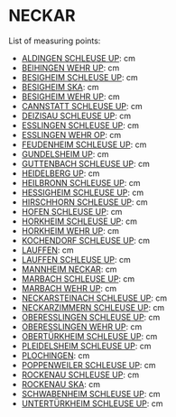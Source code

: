# NECKAR

List of measuring points:

* [ALDINGEN SCHLEUSE UP](./Aldingen-Schleuse-UP): <Value topic="rivers/pegel-online/NECKAR/Aldingen-Schleuse-UP/measurementValue"/> cm
* [BEIHINGEN WEHR UP](./Beihingen-Wehr-UP): <Value topic="rivers/pegel-online/NECKAR/Beihingen-Wehr-UP/measurementValue"/> cm
* [BESIGHEIM SCHLEUSE UP](./Besigheim-Schleuse-UP): <Value topic="rivers/pegel-online/NECKAR/Besigheim-Schleuse-UP/measurementValue"/> cm
* [BESIGHEIM SKA](./Besigheim-SKA): <Value topic="rivers/pegel-online/NECKAR/Besigheim-SKA/measurementValue"/> cm
* [BESIGHEIM WEHR UP](./Besigheim-Wehr-UP): <Value topic="rivers/pegel-online/NECKAR/Besigheim-Wehr-UP/measurementValue"/> cm
* [CANNSTATT SCHLEUSE UP](./Cannstatt-Schleuse-UP): <Value topic="rivers/pegel-online/NECKAR/Cannstatt-Schleuse-UP/measurementValue"/> cm
* [DEIZISAU SCHLEUSE UP](./Deizisau-Schleuse-UP): <Value topic="rivers/pegel-online/NECKAR/Deizisau-Schleuse-UP/measurementValue"/> cm
* [ESSLINGEN SCHLEUSE UP](./Esslingen-Schleuse-UP): <Value topic="rivers/pegel-online/NECKAR/Esslingen-Schleuse-UP/measurementValue"/> cm
* [ESSLINGEN WEHR OP](./Esslingen-Wehr-OP): <Value topic="rivers/pegel-online/NECKAR/Esslingen-Wehr-OP/measurementValue"/> cm
* [FEUDENHEIM SCHLEUSE UP](./Feudenheim-Schleuse-UP): <Value topic="rivers/pegel-online/NECKAR/Feudenheim-Schleuse-UP/measurementValue"/> cm
* [GUNDELSHEIM UP](./Gundelsheim-UP): <Value topic="rivers/pegel-online/NECKAR/Gundelsheim-UP/measurementValue"/> cm
* [GUTTENBACH SCHLEUSE UP](./Guttenbach-Schleuse-UP): <Value topic="rivers/pegel-online/NECKAR/Guttenbach-Schleuse-UP/measurementValue"/> cm
* [HEIDELBERG UP](./Heidelberg-UP): <Value topic="rivers/pegel-online/NECKAR/Heidelberg-UP/measurementValue"/> cm
* [HEILBRONN SCHLEUSE UP](./Heilbronn-Schleuse-UP): <Value topic="rivers/pegel-online/NECKAR/Heilbronn-Schleuse-UP/measurementValue"/> cm
* [HESSIGHEIM SCHLEUSE UP](./Hessigheim-Schleuse-UP): <Value topic="rivers/pegel-online/NECKAR/Hessigheim-Schleuse-UP/measurementValue"/> cm
* [HIRSCHHORN SCHLEUSE UP](./Hirschhorn-Schleuse-UP): <Value topic="rivers/pegel-online/NECKAR/Hirschhorn-Schleuse-UP/measurementValue"/> cm
* [HOFEN SCHLEUSE UP](./Hofen-Schleuse-UP): <Value topic="rivers/pegel-online/NECKAR/Hofen-Schleuse-UP/measurementValue"/> cm
* [HORKHEIM SCHLEUSE UP](./Horkheim-Schleuse-UP): <Value topic="rivers/pegel-online/NECKAR/Horkheim-Schleuse-UP/measurementValue"/> cm
* [HORKHEIM WEHR UP](./Horkheim-Wehr-UP): <Value topic="rivers/pegel-online/NECKAR/Horkheim-Wehr-UP/measurementValue"/> cm
* [KOCHENDORF SCHLEUSE UP](./Kochendorf-Schleuse-UP): <Value topic="rivers/pegel-online/NECKAR/Kochendorf-Schleuse-UP/measurementValue"/> cm
* [LAUFFEN](./Lauffen): <Value topic="rivers/pegel-online/NECKAR/Lauffen/measurementValue"/> cm
* [LAUFFEN SCHLEUSE UP](./Lauffen-Schleuse-UP): <Value topic="rivers/pegel-online/NECKAR/Lauffen-Schleuse-UP/measurementValue"/> cm
* [MANNHEIM NECKAR](./Mannheim-Neckar): <Value topic="rivers/pegel-online/NECKAR/Mannheim-Neckar/measurementValue"/> cm
* [MARBACH SCHLEUSE UP](./Marbach-Schleuse-UP): <Value topic="rivers/pegel-online/NECKAR/Marbach-Schleuse-UP/measurementValue"/> cm
* [MARBACH WEHR UP](./Marbach-Wehr-UP): <Value topic="rivers/pegel-online/NECKAR/Marbach-Wehr-UP/measurementValue"/> cm
* [NECKARSTEINACH SCHLEUSE UP](./Neckarsteinach-Schleuse-UP): <Value topic="rivers/pegel-online/NECKAR/Neckarsteinach-Schleuse-UP/measurementValue"/> cm
* [NECKARZIMMERN SCHLEUSE UP](./Neckarzimmern-Schleuse-UP): <Value topic="rivers/pegel-online/NECKAR/Neckarzimmern-Schleuse-UP/measurementValue"/> cm
* [OBERESSLINGEN SCHLEUSE UP](./Oberesslingen-Schleuse-UP): <Value topic="rivers/pegel-online/NECKAR/Oberesslingen-Schleuse-UP/measurementValue"/> cm
* [OBERESSLINGEN WEHR UP](./Oberesslingen-Wehr-UP): <Value topic="rivers/pegel-online/NECKAR/Oberesslingen-Wehr-UP/measurementValue"/> cm
* [OBERTÜRKHEIM SCHLEUSE UP](./Obertuerkheim-Schleuse-UP): <Value topic="rivers/pegel-online/NECKAR/Obertuerkheim-Schleuse-UP/measurementValue"/> cm
* [PLEIDELSHEIM SCHLEUSE UP](./Pleidelsheim-Schleuse-UP): <Value topic="rivers/pegel-online/NECKAR/Pleidelsheim-Schleuse-UP/measurementValue"/> cm
* [PLOCHINGEN](./Plochingen): <Value topic="rivers/pegel-online/NECKAR/Plochingen/measurementValue"/> cm
* [POPPENWEILER SCHLEUSE UP](./Poppenweiler-Schleuse-UP): <Value topic="rivers/pegel-online/NECKAR/Poppenweiler-Schleuse-UP/measurementValue"/> cm
* [ROCKENAU SCHLEUSE UP](./Rockenau-Schleuse-UP): <Value topic="rivers/pegel-online/NECKAR/Rockenau-Schleuse-UP/measurementValue"/> cm
* [ROCKENAU SKA](./Rockenau-SKA): <Value topic="rivers/pegel-online/NECKAR/Rockenau-SKA/measurementValue"/> cm
* [SCHWABENHEIM SCHLEUSE UP](./Schwabenheim-Schleuse-UP): <Value topic="rivers/pegel-online/NECKAR/Schwabenheim-Schleuse-UP/measurementValue"/> cm
* [UNTERTÜRKHEIM SCHLEUSE UP](./Untertuerkheim-Schleuse-UP): <Value topic="rivers/pegel-online/NECKAR/Untertuerkheim-Schleuse-UP/measurementValue"/> cm
